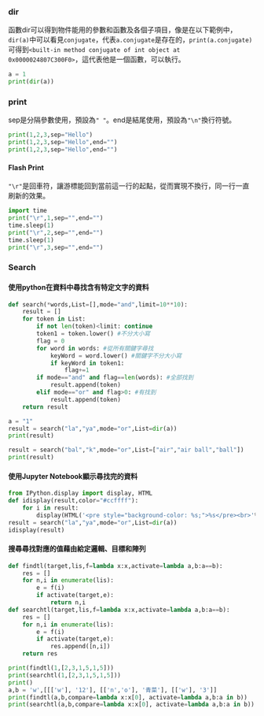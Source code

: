 ### dir
函數dir可以得到物件能用的參數和函數及各個子項目，像是在以下範例中，`dir(a)`中可以看見`conjugate`，代表`a.conjugate`是存在的，`print(a.conjugate)`可得到`<built-in method conjugate of int object at 0x0000024807C300F0>`，這代表他是一個函數，可以執行。
```python
a = 1
print(dir(a))
```

### print
sep是分隔參數使用，預設為```" "```。end是結尾使用，預設為```"\n"```換行符號。
```python
print(1,2,3,sep="Hello")
print(1,2,3,sep="Hello",end="")
print(1,2,3,sep="Hello",end="")
```

#### Flash Print
```"\r"```是回車符，讓游標能回到當前這一行的起點，從而實現不換行，同一行一直刷新的效果。
```python
import time
print("\r",1,sep="",end="")
time.sleep(1)
print("\r",2,sep="",end="")
time.sleep(1)
print("\r",3,sep="",end="")
```

### Search
#### 使用python在資料中尋找含有特定文字的資料
```python
def search(*words,List=[],mode="and",limit=10**10):
    result = []
    for token in List:
        if not len(token)<limit: continue
        token1 = token.lower() #不分大小寫
        flag = 0
        for word in words: #從所有關鍵字尋找
            keyWord = word.lower() #關鍵字不分大小寫
            if keyWord in token1: 
                flag+=1
        if mode=="and" and flag==len(words): #全部找到
            result.append(token)
        elif mode=="or" and flag>0: #有找到
            result.append(token)
    return result

a = "1"
result = search("la","ya",mode="or",List=dir(a))
print(result)

result = search("bal","k",mode="or",List=["air","air ball","ball"])
print(result)
```

#### 使用Jupyter Notebook顯示尋找完的資料
```python
from IPython.display import display, HTML
def idisplay(result,color="#ccffff"):
    for i in result:
        display(HTML('<pre style="background-color: %s;">%s</pre><br>'%(color,i.replace("<","&lt;").replace(">","&gt;"))))
result = search("la","ya",mode="or",List=dir(a))
idisplay(result)
```
#### 搜尋尋找對應的值藉由給定邏輯、目標和陣列
```python
def findtl(target,lis,f=lambda x:x,activate=lambda a,b:a==b):
    res = []
    for n,i in enumerate(lis):
        e = f(i)
        if activate(target,e):
            return n,i
def searchtl(target,lis,f=lambda x:x,activate=lambda a,b:a==b):
    res = []
    for n,i in enumerate(lis):
        e = f(i)
        if activate(target,e):
            res.append([n,i])
    return res

print(findtl(1,[2,3,1,5,1,5]))
print(searchtl(1,[2,3,1,5,1,5]))
print()
a,b = 'w',[[['w'], '12'], [['n','o'], '青菜'], [['w'], '3']]
print(findtl(a,b,compare=lambda x:x[0], activate=lambda a,b:a in b))
print(searchtl(a,b,compare=lambda x:x[0], activate=lambda a,b:a in b))
```
